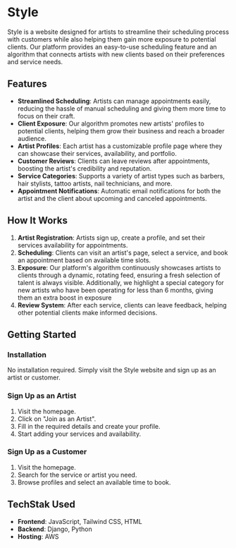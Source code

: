# Style

Style is a website designed for artists to streamline their scheduling process with customers while also helping them gain more exposure to potential clients. Our platform provides an easy-to-use scheduling feature and an algorithm that connects artists with new clients based on their preferences and service needs.

## Features

- **Streamlined Scheduling**: Artists can manage appointments easily, reducing the hassle of manual scheduling and giving them more time to focus on their craft.
- **Client Exposure**: Our algorithm promotes new artists' profiles to potential clients, helping them grow their business and reach a broader audience.
- **Artist Profiles**: Each artist has a customizable profile page where they can showcase their services, availability, and portfolio.
- **Customer Reviews**: Clients can leave reviews after appointments, boosting the artist's credibility and reputation.
- **Service Categories**: Supports a variety of artist types such as barbers, hair stylists, tattoo artists, nail technicians, and more.
- **Appointment Notifications**: Automatic email notifications for both the artist and the client about upcoming and canceled appointments.

## How It Works

1. **Artist Registration**: Artists sign up, create a profile, and set their services availability for appointments.
2. **Scheduling**: Clients can visit an artist's page, select a service, and book an appointment based on available time slots.
3. **Exposure**: Our platform's algorithm continuously showcases artists to clients through a dynamic, rotating feed, ensuring a fresh selection of talent is always visible. Additionally, we highlight a special category for new artists who have been operating for less than 6 months, giving them an extra boost in exposure
4. **Review System**: After each service, clients can leave feedback, helping other potential clients make informed decisions.

## Getting Started

### Installation

No installation required. Simply visit the Style website and sign up as an artist or customer.

### Sign Up as an Artist
1. Visit the homepage.
2. Click on "Join as an Artist".
3. Fill in the required details and create your profile.
4. Start adding your services and availability.

### Sign Up as a Customer
1. Visit the homepage.
2. Search for the service or artist you need.
3. Browse profiles and select an available time to book.

## TechStak Used

- **Frontend**: JavaScript, Tailwind CSS, HTML
- **Backend**: Django, Python
- **Hosting**: AWS
